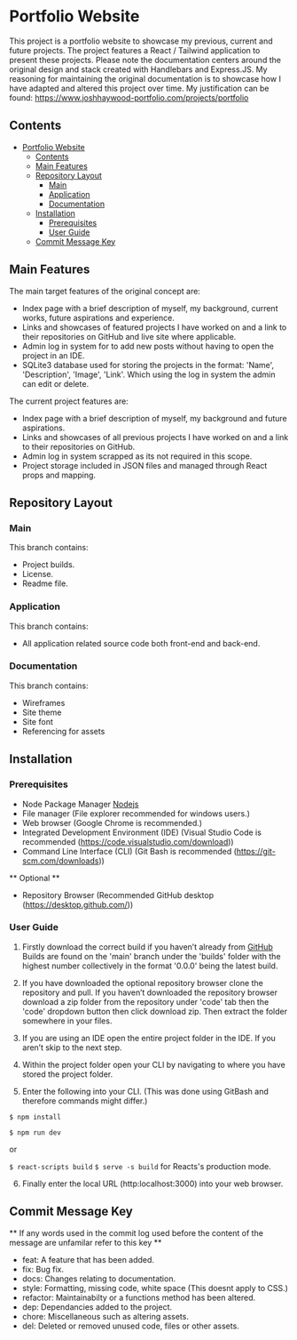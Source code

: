 # Portfolio Website

This project is a portfolio website to showcase my previous, current and future projects.
The project features a React / Tailwind application to present these projects.
Please note the documentation centers around the original design and stack created with Handlebars and Express.JS.
My reasoning for maintaining the original documentation is to showcase how I have adapted and altered this project over time.
My justification can be found: https://www.joshhaywood-portfolio.com/projects/portfolio

## Contents

- [Portfolio Website](#portfolio-website)
  - [Contents](#contents)
  - [Main Features](#main-features)
  - [Repository Layout](#repository-layout)
    - [Main](#main)
    - [Application](#application)
    - [Documentation](#documentation)
  - [Installation](#installation)
    - [Prerequisites](#prerequisites)
    - [User Guide](#user-guide)
  - [Commit Message Key](#commit-message-key)


## Main Features

The main target features of the original concept are: 
- Index page with a brief description of myself, my background, current works, future aspirations and experience.
- Links and showcases of featured projects I have worked on and a link to their repositories on GitHub and live site where applicable.
- Admin log in system for to add new posts without having to open the project in an IDE.
- SQLite3 database used for storing the projects in the format: 'Name', 'Description', 'Image', 'Link'. Which using the log in system the admin can edit or delete.

The current project features are:
- Index page with a brief description of myself, my background and future aspirations.
- Links and showcases of all previous projects I have worked on and a link to their repositories on GitHub.
- Admin log in system scrapped as its not required in this scope.
- Project storage included in JSON files and managed through React props and mapping.

## Repository Layout

### Main

This branch contains:

- Project builds.
- License.
- Readme file.

### Application

This branch contains:

- All application related source code both front-end and back-end.

### Documentation

This branch contains:

- Wireframes
- Site theme
- Site font
- Referencing for assets

## Installation

### Prerequisites

- Node Package Manager [Nodejs](https://nodejs.org/en/download/)
- File manager (File explorer recommended for windows users.)
- Web browser (Google Chrome is recommended.)
- Integrated Development Environment (IDE) (Visual Studio Code is recommended (https://code.visualstudio.com/download))
- Command Line Interface (CLI) (Git Bash is recommended (https://git-scm.com/downloads))

** Optional **

- Repository Browser (Recommended GitHub desktop (https://desktop.github.com/))

### User Guide

1. Firstly download the correct build if you haven’t already from [GitHub](https://github.com/JoshHaywood/portfolio-website)
Builds are found on the 'main' branch under the 'builds' folder with the highest number collectively in the format '0.0.0' being the latest build.

2. If you have downloaded the optional repository browser clone the repository and pull.
If you haven’t downloaded the repository browser download a zip folder from the repository under 'code' tab then the 'code' dropdown button then click download zip.
Then extract the folder somewhere in your files.

3. If you are using an IDE open the entire project folder in the IDE. If you aren’t skip to the next step.

4. Within the project folder open your CLI by navigating to where you have stored the project folder.

5. Enter the following into your CLI. (This was done using GitBash and therefore commands might differ.)

`$ npm install`

`$ npm run dev`

or

`$ react-scripts build`
`$ serve -s build` for Reacts's production mode.

6. Finally enter the local URL (http:localhost:3000) into your web browser.

## Commit Message Key

** If any words used in the commit log used before the content of the message are unfamilar refer to this key **

- feat: A feature that has been added.
- fix: Bug fix.
- docs: Changes relating to documentation.
- style: Formatting, missing code, white space (This doesnt apply to CSS.)
- refactor: Maintainabilty or a functions method has been altered.
- dep: Dependancies added to the project.
- chore: Miscellaneous such as altering assets.
- del: Deleted or removed unused code, files or other assets.


